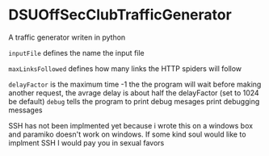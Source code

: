 # DSUOffSecClubTrafficGenerator
A traffic generator writen in python

`inputFile` defines the name the input file

`maxLinksFollowed` defines how many links the HTTP spiders will follow

`delayFactor` is the maximum time -1 the the program will wait before making another request, the avrage delay is about half the delayFactor (set to 1024 be default)
`debug` tells the program to print debug mesages print debugging messages


SSH has not been implmented yet because i wrote this on a windows box and paramiko doesn't work on windows.  If some kind soul would like to implment SSH I would pay you in sexual favors

